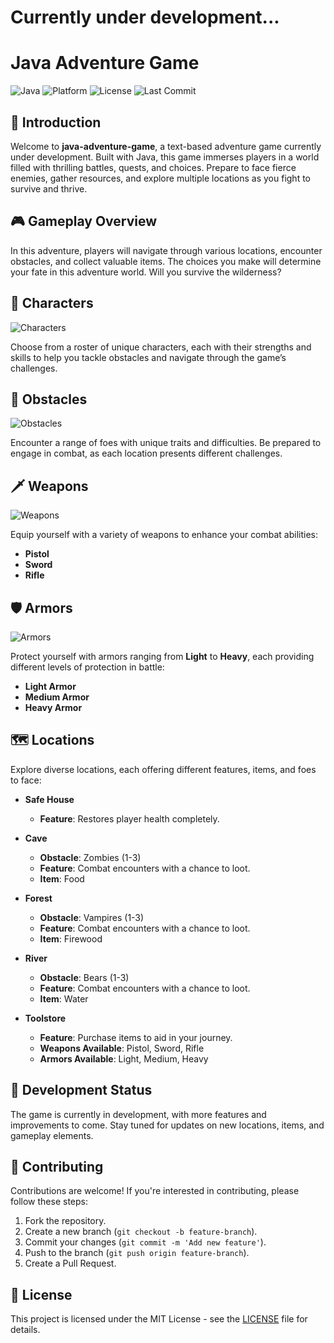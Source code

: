 # Currently under development...

# Java Adventure Game

![Java](https://img.shields.io/badge/Java-ED8B00?style=for-the-badge&logo=java&logoColor=white)
![Platform](https://img.shields.io/badge/platform-JVM-blue?style=for-the-badge)
![License](https://img.shields.io/github/license/cihat-kose/java-adventure-game?style=for-the-badge&cacheSeconds=60)
![Last Commit](https://img.shields.io/github/last-commit/cihat-kose/java-adventure-game?style=for-the-badge)

## 📖 Introduction

Welcome to **java-adventure-game**, a text-based adventure game currently under development. Built with Java, this game immerses players in a world filled with thrilling battles, quests, and choices. Prepare to face fierce enemies, gather resources, and explore multiple locations as you fight to survive and thrive.

## 🎮 Gameplay Overview

In this adventure, players will navigate through various locations, encounter obstacles, and collect valuable items. The choices you make will determine your fate in this adventure world. Will you survive the wilderness?

## 🦸 Characters

![Characters](img.png)

Choose from a roster of unique characters, each with their strengths and skills to help you tackle obstacles and navigate through the game’s challenges.

## 👾 Obstacles

![Obstacles](img_1.png)

Encounter a range of foes with unique traits and difficulties. Be prepared to engage in combat, as each location presents different challenges.

## 🗡️ Weapons

![Weapons](img_2.png)

Equip yourself with a variety of weapons to enhance your combat abilities:
- **Pistol**
- **Sword**
- **Rifle**

## 🛡️ Armors

![Armors](img_3.png)

Protect yourself with armors ranging from **Light** to **Heavy**, each providing different levels of protection in battle:
- **Light Armor**
- **Medium Armor**
- **Heavy Armor**

## 🗺️ Locations

Explore diverse locations, each offering different features, items, and foes to face:

- **Safe House**
  - **Feature**: Restores player health completely.

- **Cave**
  - **Obstacle**: Zombies (1-3)
  - **Feature**: Combat encounters with a chance to loot.
  - **Item**: Food

- **Forest**
  - **Obstacle**: Vampires (1-3)
  - **Feature**: Combat encounters with a chance to loot.
  - **Item**: Firewood

- **River**
  - **Obstacle**: Bears (1-3)
  - **Feature**: Combat encounters with a chance to loot.
  - **Item**: Water

- **Toolstore**
  - **Feature**: Purchase items to aid in your journey.
  - **Weapons Available**: Pistol, Sword, Rifle
  - **Armors Available**: Light, Medium, Heavy

## 🚧 Development Status

The game is currently in development, with more features and improvements to come. Stay tuned for updates on new locations, items, and gameplay elements.

## 🤝 Contributing

Contributions are welcome! If you're interested in contributing, please follow these steps:
1. Fork the repository.
2. Create a new branch (`git checkout -b feature-branch`).
3. Commit your changes (`git commit -m 'Add new feature'`).
4. Push to the branch (`git push origin feature-branch`).
5. Create a Pull Request.

## 📜 License

This project is licensed under the MIT License - see the [LICENSE](LICENSE) file for details.
